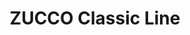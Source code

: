 --- 
title  : "ZUCCO Classic Line "
category   : "Sanding units for CNC machines"
headline   : " "
short_desc : "Vibrating sanding unit  "
long_desc : " "
img   : "/images/000WSS042004210_Zucco._Original.png"
series : "/benz/wood/woodtoolingtechnologies/sandingunits/"
link : "zucco"
---